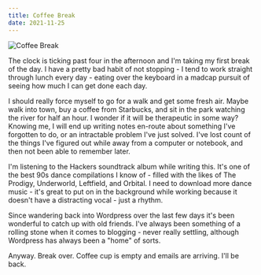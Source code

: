 ```yaml
---
title: Coffee Break
date: 2021-11-25
---
```


![Coffee Break](https://source.unsplash.com/di8ognBauG0/1600x900)

The clock is ticking past four in the afternoon and I'm taking my first break of the day. I have a pretty bad habit of not stopping - I tend to work straight through lunch every day - eating over the keyboard in a madcap pursuit of seeing how much I can get done each day.

I should really force myself to go for a walk and get some fresh air. Maybe walk into town, buy a coffee from Starbucks, and sit in the park watching the river for half an hour. I wonder if it will be therapeutic in some way? Knowing me, I will end up writing notes en-route about something I've forgotten to do, or an intractable problem I've just solved. I've lost count of the things I've figured out while away from a computer or notebook, and then not been able to remember later.

I'm listening to the Hackers soundtrack album while writing this. It's one of the best 90s dance compilations I know of - filled with the likes of The Prodigy, Underworld, Leftfield, and Orbital. I need to download more dance music - it's great to put on in the background while working because it doesn't have a distracting vocal - just a rhythm.

Since wandering back into Wordpress over the last few days it's been wonderful to catch up with old friends. I've always been something of a rolling stone when it comes to blogging - never really settling, although Wordpress has always been a "home" of sorts.

Anyway. Break over. Coffee cup is empty and emails are arriving. I'll be back.
